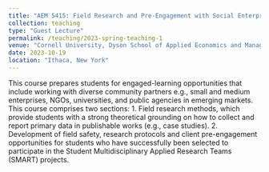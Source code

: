```yaml
---
title: "AEM 5415: Field Research and Pre-Engagement with Social Enterprises in Emerging Markets"
collection: teaching
type: "Guest Lecture"
permalink: /teaching/2023-spring-teaching-1 
venue: "Cornell University, Dyson School of Applied Economics and Management"
date: 2023-10-19
location: "Ithaca, New York"
---
```

This course prepares students for engaged-learning opportunities that include working with diverse community partners e.g., small and medium enterprises, NGOs, universities, and public agencies in emerging markets. This course comprises two sections: 1. Field research methods, which provide students with a strong theoretical grounding on how to collect and report primary data in publishable works (e.g., case studies). 2. Development of field safety, research protocols and client pre-engagement opportunities for students who have successfully been selected to participate in the Student Multidisciplinary Applied Research Teams (SMART) projects. 
